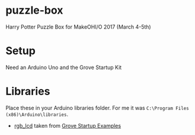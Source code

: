 # puzzle-box
Harry Potter Puzzle Box for MakeOHI/O 2017 (March 4-5th)

# Setup

Need an Arduino Uno and the Grove Startup Kit

# Libraries 

Place these in your Arduino libraries folder. For me it was `C:\Program Files (x86)\Arduino\libraries`.

- [rgb_lcd](libraries/rgb_lcd/) taken from [Grove Startup Examples](https://github.com/seeed-studio/sketchbook_starter_kit_for_arduino)
